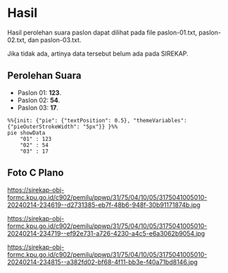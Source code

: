 # Hasil

Hasil perolehan suara paslon dapat dilihat pada file paslon-01.txt, paslon-02.txt, dan paslon-03.txt.

Jika tidak ada, artinya data tersebut belum ada pada SIREKAP.

## Perolehan Suara

 * Paslon 01: **123**.
 * Paslon 02: **54**.
 * Paslon 03: **17**.

```mermaid
%%{init: {"pie": {"textPosition": 0.5}, "themeVariables": {"pieOuterStrokeWidth": "5px"}} }%%
pie showData
    "01" : 123
    "02" : 54
    "03" : 17
```
## Foto C Plano

https://sirekap-obj-formc.kpu.go.id/c902/pemilu/ppwp/31/75/04/10/05/3175041005010-20240214-234619--d2731385-eb7f-48b6-948f-30b91171874b.jpg

https://sirekap-obj-formc.kpu.go.id/c902/pemilu/ppwp/31/75/04/10/05/3175041005010-20240214-234719--ef92e731-a726-4230-a4c5-e6a3062b9054.jpg

https://sirekap-obj-formc.kpu.go.id/c902/pemilu/ppwp/31/75/04/10/05/3175041005010-20240214-234815--a382fd02-bf68-4f11-bb3e-f40a71bd8146.jpg
